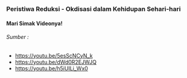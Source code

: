 ### Peristiwa Reduksi - Okdisasi dalam Kehidupan Sehari-hari

#### Mari Simak Videonya!

###### Sumber :

- https://youtu.be/5esScNCyN_k
- https://youtu.be/dWd0R2EJWJQ
- https://youtu.be/h5iUILi_Wx0
